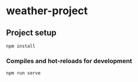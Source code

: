 # weather-project

## Project setup
```
npm install
```

### Compiles and hot-reloads for development
```
npm run serve
```


